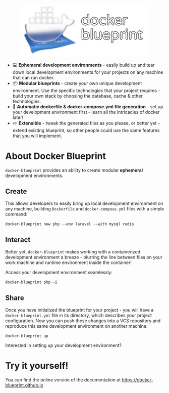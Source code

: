 <p align="center"><a href="https://docker-blueprint.github.io" target="_blank"><img src="https://raw.githubusercontent.com/docker-blueprint/docker-blueprint.github.io/master/docs/_media/icon.png" width="400"></a></p>

- 💻 **Ephemeral development environments** - easily build up and tear down
local development environments for your projects on any machine that can run
docker.
- 📦 **Modular blueprints** - create your own unique development environment.
Use the specific technologies that your project requires - build your own stack
by choosing the database, cache & other technologies.
- 🐳 **Automatic dockerfile & docker-compose.yml file generation** - set up
your development environment first - learn all the intricacies of docker later!
- ✏️ **Extensible** - tweak the generated files as you please, or better yet -
extend existing blueprint, so other people could use the same features that you
will implement.

# About Docker Blueprint

`docker-blueprint` provides an ability to create modular **ephemeral**
development environments.

## Create

This allows developers to easily bring up local development environment
on any machine, building `Dockerfile` and `docker-compose.yml` files with a simple command:

```
docker-blueprint new php --env laravel --with mysql redis
```

## Interact

Better yet, `docker-blueprint` makes working with a containerized development
environment a breeze - blurring the line between files on your work machine
and runtime environment inside the container!

Access your development environment seamlessly:

```
docker-blueprint php -i
```

## Share

Once you have initialized the blueprint for your project - you will have a
`docker-blueprint.yml` file in its directory, which describes your project
configuration.
Now you can push these changes into a VCS repository and reproduce this same
development environment on another machine:

```
docker-blueprint up
```

Interested in setting up your development environment?

# Try it yourself!

You can find the online version of the documentation at https://docker-blueprint.github.io

